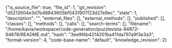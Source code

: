 {"is_source_file": true, "file_id": 1, "git_revision": "d5212604e3d7b48843605bf0431907f23d27e9ec", "state": 1, "description": "", "external_files": [], "external_methods": [], "published": [], "classes": [], "methods": [], "calls": [], "search-terms": [], "filename": "/home/kavia/workspace/code-generation/puzzlevista-94872-94878/README.md", "hash": "3ee9f4b4214201ba411da797a9f3e3a3", "format-version": 4, "code-base-name": "default", "knowledge_revision": 2}